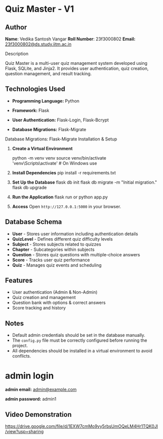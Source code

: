 # Quiz Master - V1

## Author

**Name**: Vedika Santosh Vangar
**Roll Number**: 23f3000802
**Email:** 23f3000802@ds.study.iitm.ac.in

Description

Quiz Master is a multi-user quiz management system developed using Flask, SQLite, and Jinja2. It provides user authentication, quiz creation, question management, and result tracking.

## Technologies Used

- **Programming Language:** Python

* **Framework:** Flask

- **User Authentication:** Flask-Login, Flask-Bcrypt

* **Database Migrations:** Flask-Migrate





Database Migrations: Flask-Migrate Installation & Setup

1. **Create a Virtual Environment**

   python -m venv venv
   source venv/bin/activate  
   'venv\Scripts\activate'    # On Windows use 
   

2. **Install Dependencies**
   pip install -r requirements.txt


3. **Set Up the Database**
   flask db init
   flask db migrate -m "Initial migration."
   flask db upgrade


4. **Run the Application**
   flask run or python app.py

5. **Access**
   Open `http://127.0.0.1:5000` in your browser.

## Database Schema


- **User** - Stores user information including authentication details
- **QuizLevel** - Defines different quiz difficulty levels
- **Subject** - Stores subjects related to quizzes
- **Chapter** - Subcategories within subjects
- **Question** - Stores quiz questions with multiple-choice answers
- **Score** - Tracks user quiz performance
- **Quiz** - Manages quiz events and scheduling

## Features

- User authentication (Admin & Non-Admin)
- Quiz creation and management
- Question bank with options & correct answers
- Score tracking and history

## Notes

- Default admin credentials should be set in the database manually.
- The `config.py` file must be correctly configured before running the project.
- All dependencies should be installed in a virtual environment to avoid conflicts.

# **admin login**

**admin email:** admin@example.com

**admin password:** admin1



## Video Demonstration
https://drive.google.com/file/d/1EXW7cmMo9vy5rbsUmOQeLM4Hr1TQK0Jl/view?usp=sharing

